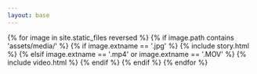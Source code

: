 ```yaml
---
layout: base
---
```

{% for image in site.static_files reversed %}
    {% if image.path contains 'assets/media/'  %}
        {% if image.extname == '.jpg' %}
            {% include story.html %}
        {% elsif image.extname == '.mp4' or image.extname == '.MOV' %}
            {% include video.html %}
        {% endif %}
    {% endif %}
{% endfor %}
